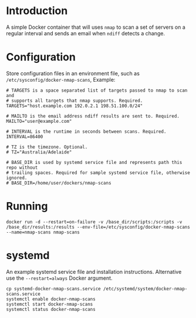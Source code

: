 # Introduction

A simple Docker container that will uses `nmap` to scan a set of servers on a
regular interval and sends an email when `ndiff` detects a change.

# Configuration

Store configuration files in an environment file, such as `/etc/sysconfig/docker-nmap-scans`, Example:

```
# TARGETS is a space separated list of targets passed to nmap to scan and
# supports all targets that nmap supports. Required.
TARGETS="host.example.com 192.0.2.1 198.51.100.0/24"

# MAILTO is the email address ndiff results are sent to. Required.
MAILTO="user@example.com"

# INTERVAL is the runtime in seconds between scans. Required.
INTERVAL=86400

# TZ is the timezone. Optional.
# TZ="Australia/Adelaide"

# BASE_DIR is used by systemd service file and represents path this repo without
# trailing spaces. Required for sample systemd service file, otherwise ignored.
# BASE_DIR=/home/user/dockers/nmap-scans
```

# Running

```
docker run -d --restart=on-failure -v /base_dir/scripts:/scripts -v /base_dir/results:/results --env-file=/etc/sysconfig/docker-nmap-scans --name=nmap-scans nmap-scans
```

# systemd

An example systemd service file and installation instructions. Alternative use the `--restart=always` Docker argument.

```
cp systemd-docker-nmap-scans.service /etc/systemd/system/docker-nmap-scans.service
systemctl enable docker-nmap-scans
systemctl start docker-nmap-scans
systemctl status docker-nmap-scans
```

